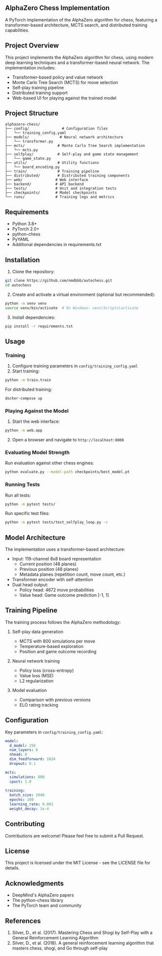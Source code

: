 
## AlphaZero Chess Implementation

A PyTorch implementation of the AlphaZero algorithm for chess, featuring a transformer-based architecture, MCTS search, and distributed training capabilities.

## Project Overview

This project implements the AlphaZero algorithm for chess, using modern deep learning techniques and a transformer-based neural network. The implementation includes:

- Transformer-based policy and value network
- Monte Carlo Tree Search (MCTS) for move selection
- Self-play training pipeline
- Distributed training support
- Web-based UI for playing against the trained model

## Project Structure

```
alphazero-chess/
├── config/               # Configuration files
│   └── training_config.yaml
├── models/              # Neural network architecture
│   └── transformer.py
├── mcts/               # Monte Carlo Tree Search implementation
│   └── mcts.py
├── selfplay/           # Self-play and game state management
│   └── game_state.py
├── utils/              # Utility functions
│   └── board_encoding.py
├── train/              # Training pipeline
├── distributed/        # Distributed training components
├── web/               # Web interface
├── backend/           # API backend
├── tests/             # Unit and integration tests
├── checkpoints/       # Model checkpoints
└── runs/              # Training logs and metrics
```

## Requirements

- Python 3.8+
- PyTorch 2.0+
- python-chess
- PyYAML
- Additional dependencies in requirements.txt

## Installation

1. Clone the repository:
```bash
git clone https://github.com/nmdbbb/autochess.git
cd autochess
```

2. Create and activate a virtual environment (optional but recommended):
```bash
python -m venv venv
source venv/bin/activate  # On Windows: venv\Scripts\activate
```

3. Install dependencies:
```bash
pip install -r requirements.txt
```

## Usage

### Training

1. Configure training parameters in `config/training_config.yaml`
2. Start training:
```bash
python -m train.train
```

For distributed training:
```bash
docker-compose up
```

### Playing Against the Model

1. Start the web interface:
```bash
python -m web.app
```

2. Open a browser and navigate to `http://localhost:8000`

### Evaluating Model Strength

Run evaluation against other chess engines:
```bash
python evaluate.py --model-path checkpoints/best_model.pt
```

### Running Tests

Run all tests:
```bash
python -m pytest tests/
```

Run specific test files:
```bash
python -m pytest tests/test_selfplay_loop.py -v
```

## Model Architecture

The implementation uses a transformer-based architecture:

- Input: 119-channel 8x8 board representation
  - Current position (48 planes)
  - Previous position (48 planes)
  - Metadata planes (repetition count, move count, etc.)
- Transformer encoder with self-attention
- Dual head output:
  - Policy head: 4672 move probabilities
  - Value head: Game outcome prediction [-1, 1]

## Training Pipeline

The training process follows the AlphaZero methodology:

1. Self-play data generation
   - MCTS with 800 simulations per move
   - Temperature-based exploration
   - Position and game outcome recording

2. Neural network training
   - Policy loss (cross-entropy)
   - Value loss (MSE)
   - L2 regularization

3. Model evaluation
   - Comparison with previous versions
   - ELO rating tracking

## Configuration

Key parameters in `config/training_config.yaml`:

```yaml
model:
  d_model: 256
  num_layers: 6
  nhead: 8
  dim_feedforward: 1024
  dropout: 0.1

mcts:
  simulations: 800
  cpuct: 1.0
  
training:
  batch_size: 2048
  epochs: 100
  learning_rate: 0.001
  weight_decay: 1e-4
```

## Contributing

Contributions are welcome! Please feel free to submit a Pull Request.

## License

This project is licensed under the MIT License - see the LICENSE file for details.

## Acknowledgments

- DeepMind's AlphaZero papers
- The python-chess library
- The PyTorch team and community

## References

1. Silver, D., et al. (2017). Mastering Chess and Shogi by Self-Play with a General Reinforcement Learning Algorithm
2. Silver, D., et al. (2018). A general reinforcement learning algorithm that masters chess, shogi, and Go through self-play